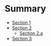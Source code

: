 # Summary

* [Section 1](documents/section_1.md)
* [Section 2](documents/section_2.md)
  * [Section 2.a](documents/section_2a.md)
* [Section 3](documents/section_3.md)

